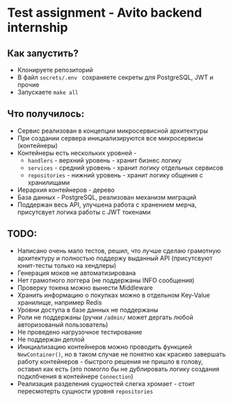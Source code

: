 # Test assignment - Avito backend internship

## Как запустить? 
* Клонируете репозиторий
* В файл `secrets/.env ` сохраняете секреты для PostgreSQL, JWT и прочие
* Запускаете `make all`

## Что получилось:
* Сервис реализован в концепции микросервисной архитектуры
* При создании сервера инициализируются все микросервисы (контейнеры)
* Контейнеры есть нескольких уровней - 
  * `handlers` - верхний уровень - хранит бизнес логику
  * `services` - средний уровень - хранит логику отдельных сервисов
  * `repositories` - нижний уровень - хранит логику общения с хранилищами
* Иерархия контейнеров - дерево
* База данных - PostgreSQL, реализован механизм миграций
* Поддержан весь API, улучшена работа с хранением мерча, присутсвует логика работы с JWT токенами

## TODO: 
* Написано очень мало тестов, решил, что лучше сделаю грамотную архитектуру и полностью поддержу выданный API (присутсвуют юнит-тесты только на хендлеры)
* Генерация моков не автоматизирована
* Нет грамотного логгера (не поддержаны INFO сообщения)
* Проверку токена можно вынести Middleware
* Хранить информацию о покупках можно в отдельном Key-Value хранилище, например Redis
* Уровни доступа в базе данных не поддержаны
* Роли не поддержаны (ручки `/admin/` может дергать любой авторизованый пользователь)
* Не проведено нагрузочное тестирование
* Не поддержан деплой
* Инициализацию контейнеров можно проводить функцией `NewContainer()`, но в таком случае не понятно как красиво завершать работу контейнеров - быстрого решения не пришло в голову, оставил как есть (это помогло бы не дублировать логику создания подклбчения в контейнере `Connection`)
* Реализация разделения сущностей слегка хромает - стоит пересмотерть сущности уровня `repositories`
